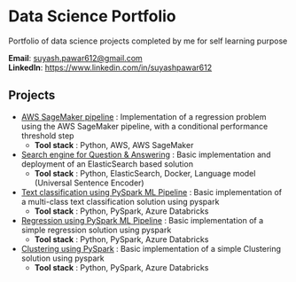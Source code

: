 # Data Science Portfolio
Portfolio of data science projects completed by me for self learning purpose

<b>Email</b>: suyash.pawar612@gmail.com <br />
<b>LinkedIn</b>: https://www.linkedin.com/in/suyashpawar612

## Projects
  - [AWS SageMaker pipeline](https://github.com/suyash612/data-science-portfolio/tree/main/AWS-Sagemaker-Pipeline) : Implementation of a regression problem using the AWS SageMaker pipeline, with a conditional performance threshold step
    - <b>Tool stack</b> : Python, AWS, AWS SageMaker
  - [Search engine for Question & Answering](https://github.com/suyash612/data-science-portfolio/tree/main/Search-engine-for-Q%26A) : Basic implementation and deployment of an ElasticSearch based solution
    - <b>Tool stack</b> : Python, ElasticSearch, Docker, Language model (Universal Sentence Encoder)
  - [Text classification using PySpark ML Pipeline](https://github.com/suyash612/data-science-portfolio/tree/main/Pyspark-Text-Classification) : Basic implementation of a multi-class text classification solution using pyspark
    - <b>Tool stack</b> : Python, PySpark, Azure Databricks
  - [Regression using PySpark ML Pipeline](https://github.com/suyash612/data-science-portfolio/tree/main/Pyspark-Regression) : Basic implementation of a simple regression solution using pyspark
    - <b>Tool stack</b> : Python, PySpark, Azure Databricks
  - [Clustering using PySpark](https://github.com/suyash612/data-science-portfolio/tree/main/Pyspark-Clustering) : Basic implementation of a simple Clustering solution using pyspark
    - <b>Tool stack</b> : Python, PySpark, Azure Databricks
